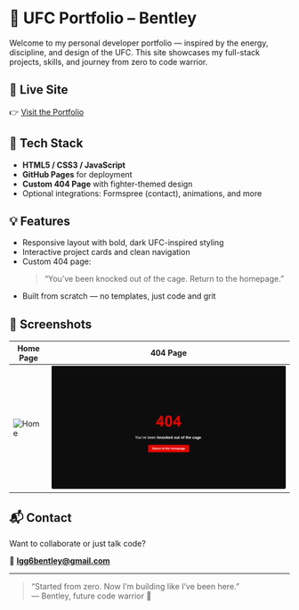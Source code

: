 # 🥋 UFC Portfolio – Bentley

Welcome to my personal developer portfolio — inspired by the energy, discipline, and design of the UFC. This site showcases my full-stack projects, skills, and journey from zero to code warrior.

## 🔗 Live Site

👉 [Visit the Portfolio](https://lgg6bentley.github.io/ufc-portfolio/)

## 🧰 Tech Stack

- **HTML5 / CSS3 / JavaScript**
- **GitHub Pages** for deployment
- **Custom 404 Page** with fighter-themed design
- Optional integrations: Formspree (contact), animations, and more

## 💡 Features

- Responsive layout with bold, dark UFC-inspired styling
- Interactive project cards and clean navigation
- Custom 404 page:  
  > “You’ve been knocked out of the cage. Return to the homepage.”
- Built from scratch — no templates, just code and grit

## 📸 Screenshots

| Home Page | 404 Page |
|-----------|----------|
| ![Home](./assets/ufc-portfolio-screenshot.png) | ![404 Page](./assets/404_knockedoutofthecage.png)|

## 📬 Contact

Want to collaborate or just talk code?

📧 **lgg6bentley@gmail.com**

---

> “Started from zero. Now I’m building like I’ve been here.”  
> — Bentley, future code warrior 🥋

